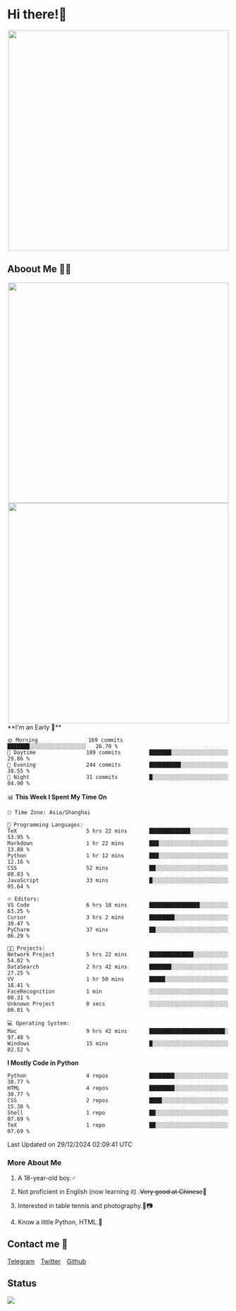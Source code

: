 # Hi there!🎉

<div align=center><img src="https://count.getloli.com/get/@Cicada000?theme=moebooru" width=500px></div>

## Aboout Me 👀💦

<div align=center>
<img src="https://github-readme-stats.vercel.app/api?username=Cicada000&show_icons=true&theme=tokyonight" width=500px>
<br>
<img src="https://github-readme-stats.vercel.app/api/top-langs/?username=Cicada000&show_icons=true&theme=tokyonight&layout=compact" width=500px>
</div>
<!--START_SECTION:waka-->
**I'm an Early 🐤** 

```text
🌞 Morning                169 commits         ███████░░░░░░░░░░░░░░░░░░   26.70 % 
🌆 Daytime                189 commits         ███████░░░░░░░░░░░░░░░░░░   29.86 % 
🌃 Evening                244 commits         ██████████░░░░░░░░░░░░░░░   38.55 % 
🌙 Night                  31 commits          █░░░░░░░░░░░░░░░░░░░░░░░░   04.90 % 
```


📊 **This Week I Spent My Time On** 

```text
🕑︎ Time Zone: Asia/Shanghai

💬 Programming Languages: 
TeX                      5 hrs 22 mins       █████████████░░░░░░░░░░░░   53.95 % 
Markdown                 1 hr 22 mins        ███░░░░░░░░░░░░░░░░░░░░░░   13.88 % 
Python                   1 hr 12 mins        ███░░░░░░░░░░░░░░░░░░░░░░   12.16 % 
CSS                      52 mins             ██░░░░░░░░░░░░░░░░░░░░░░░   08.83 % 
JavaScript               33 mins             █░░░░░░░░░░░░░░░░░░░░░░░░   05.64 % 

🔥 Editors: 
VS Code                  6 hrs 18 mins       ████████████████░░░░░░░░░   63.25 % 
Cursor                   3 hrs 2 mins        ████████░░░░░░░░░░░░░░░░░   30.47 % 
PyCharm                  37 mins             ██░░░░░░░░░░░░░░░░░░░░░░░   06.29 % 

🐱‍💻 Projects: 
Network Project          5 hrs 22 mins       ██████████████░░░░░░░░░░░   54.02 % 
DataSearch               2 hrs 42 mins       ███████░░░░░░░░░░░░░░░░░░   27.25 % 
VV                       1 hr 50 mins        █████░░░░░░░░░░░░░░░░░░░░   18.41 % 
FaceRecognition          1 min               ░░░░░░░░░░░░░░░░░░░░░░░░░   00.31 % 
Unknown Project          0 secs              ░░░░░░░░░░░░░░░░░░░░░░░░░   00.01 % 

💻 Operating System: 
Mac                      9 hrs 42 mins       ████████████████████████░   97.48 % 
Windows                  15 mins             █░░░░░░░░░░░░░░░░░░░░░░░░   02.52 % 
```

**I Mostly Code in Python** 

```text
Python                   4 repos             ████████░░░░░░░░░░░░░░░░░   30.77 % 
HTML                     4 repos             ████████░░░░░░░░░░░░░░░░░   30.77 % 
CSS                      2 repos             ████░░░░░░░░░░░░░░░░░░░░░   15.38 % 
Shell                    1 repo              ██░░░░░░░░░░░░░░░░░░░░░░░   07.69 % 
TeX                      1 repo              ██░░░░░░░░░░░░░░░░░░░░░░░   07.69 % 
```




 Last Updated on 29/12/2024 02:09:41 UTC
<!--END_SECTION:waka-->

### More About Me

1. A 18-year-old boy.♂

2. Not proficient in English (now learning it) .~~Very good at Chinese~~🤣

3. Interested in table tennis and photography.🏓📷

4. Know a little Python, HTML.🐍


## Contact me 💬

[Telegram](https://t.me/CicadaLYW)&emsp;[Twitter](https://twitter.com/Cicada0001)&emsp;[Github](https://github.com/Cicada000)

## Status
<img src="https://weather-icon.journeyad.repl.co/@hangzhou?v=1" align="left">







